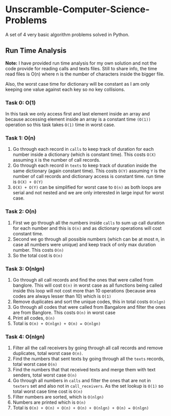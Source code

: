 # Unscramble-Computer-Science-Problems
A set of 4 very basic algorithm problems solved in Python.


## Run Time Analysis

**Note:** I have provided run time analysis for my own solution and not the code provide for reading calls and texts files. Still to share info, the time read files is O(n) where n is the number of characters inside the bigger file. 

Also, the worst case time for dictionary will be constant as I am only keeping one value against each key so no key collisions.

### Task 0: O(1)

In this task we only access first and last element inside an array and because accessing element inside an array is a constant time `(O(1))` operation so this task takes `O(1)` time in worst case.

### Task 1: O(n)

1. Go through each record in `calls` to keep track of duration for each number inside a dictionary (which is constant time). This costs `O(X)` assuming `X` is the number of call records. 
2. Go through each record in `texts` to keep track of duration inside the same dictionary (again constant time). This costs `O(Y)` assuming `Y` is the number of call records and dictionary access is constant time. run time is `O(X) + O(Y)`
3. `O(X) + O(Y)` can be simplified for worst case to `O(n)` as both loops are serial and not nested and we are only interested in large input for worst case.

### Task 2: O(n)

1. First we go through all the numbers inside `calls` to sum up call duration for each number and this is `O(n)` and as dictionary operations will cost constant time.
2. Second we go through all possible numbers (which can be at most n, in case all numbers were unique) and keep track of only max duration number. This costs `O(n)`
3. So the total cost is `O(n)`

### Task 3: O(nlgn)

1. Go through all call records and find the ones that were called from banglore. This will cost `O(n)` in worst case as all functions being called inside this loop will not cost more than 10 operations (because area codes are always lesser than 10) which is `O(1)`
2. Remove duplicates and sort the unique codes, this in total costs `O(nlgn)` 
3. Go through all codes that were called from Bangalore and filter the ones are from Banglore. This costs `O(n)` in worst case
4. Print all codes, `O(n)`
4. Total is `O(n) + O(nlgn) + O(n) = O(nlgn)`

### Task 4: O(nlgn)

1. Filter all the call receivers by going through all call records and remove duplicates, total worst case `O(n)`.
2. Find the numbers that sent texts by going through all the `texts` records, total worst case `O(n)`
3. Find the numbers that that received texts and merge them with text senders, total worst case `O(n)`
4. Go through all numbers in `calls` and filter the ones that are not in `texters` set and also not in `call_receivers`. As the set lookup is `O(1)` so total worst case time cost is `O(n)`
5. Filter numbers are sorted, which is `O(nlgn)`
6. Numbers are printed which is `O(n)`
7. Total is `O(n) + O(n) + O(n) + O(n) + O(nlgn) + O(n) = O(nlgn)`